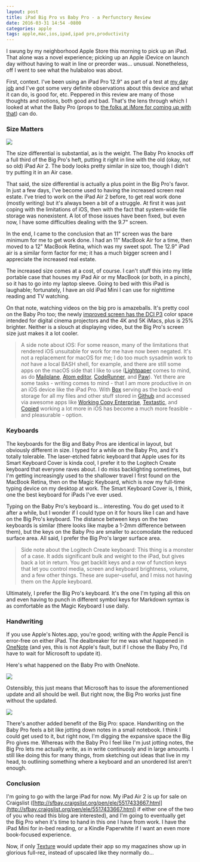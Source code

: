 ```yaml
---
layout: post
title: iPad Big Pro vs Baby Pro - a Perfunctory Review
date: 2016-03-31 14:54 -0800
categories: apple
tags: apple,mac,ios,ipad,ipad pro,productivity
---
```


I swung by my neighborhood Apple Store this morning to pick up an iPad. That alone was a novel experience; picking up an Apple iDevice on launch day without having to wait in line or preorder was... unusual. Nonetheless, off I went to see what the hulabaloo was about.

First, context. I've been using an iPad Pro 12.9" as part of a test at [my day job](https://box.com) and I've got some very definite observations about this device and what it can do, is good for, etc. Peppered in this review are many of those thoughts and notions, both good and bad. That's the lens through which I looked at what the Baby Pro (props to [the folks at iMore for coming up with that](http://imore.com)) can do. 

<!--more-->

### Size Matters

![](http://lowlyadmin.com/img/2016-03-31-babypro-vs-bigpro.png)

The size differential is substantial, as is the weight. The Baby Pro knocks off a full third of the Big Pro's heft, putting it right in line with the old (okay, not so old) iPad Air 2. The body looks pretty similar in size too, though I didn't try putting it in an Air case.

That said, the size differential is actually a plus point in the Big Pro's favor. In just a few days, I've become used to having the increased screen real estate. I've tried to work on the iPad Air 2 before, to get real work done (mostly writing) but it's always been a bit of a struggle. At first it was just coping with the limitations of iOS, then with the fact that system-wide file storage was nonexistent. A lot of those issues have been fixed, but even now, I have some difficulties dealing with the 9.7" screen. 

In the end, I came to the conclusion that an 11" screen was the bare minimum for me to get work done. I had an 11" MacBook Air for a time, then moved to a 12" MacBook Retina, which was my sweet spot. The 12.9" iPad air is a similar form factor for me; it has a much bigger screen and I appreciate the increased real estate. 

The increased size comes at a cost, of course. I can't stuff this into my little portable case that houses my iPad Air or my MacBook (or both, in a pinch), so it has to go into my laptop sleeve. Going to bed with this iPad is laughable; fortunately, I have an old iPad Mini I can use for nighttime reading and TV watching. 

On that note, watching videos on the big pro is amazeballs. It's pretty cool on the Baby Pro too; the newly [improved screen has the DCI P3](http://arstechnica.com/apple/2016/03/the-9-7-inch-ipad-pro-review-what-makes-something-pro-anyway/) color space intended for digital cinema projectors and the 4K and 5K iMacs, plus is 25% brighter. Neither is a slouch at displaying video, but the Big Pro's screen size just makes it a lot cooler. 

> A side note about iOS: For some reason, many of the limitations that rendered iOS unsuitable for work for me have now been negated. It's not a replacement for macOS for me; I do too much sysadmin work to _not_ have a local BASH shell, for example, and there are still some apps on the macOS side that I like to use ([Lightpaper](http://lightpaper.42squares.in/) comes to mind, as do [Mailplane](http://https://mailplaneapp.com/), [Atom editor](https://atom.io/), [CodeRunner](https://coderunnerapp.com/), and [Paw](https://luckymarmot.com/)). Yet there are some tasks - writing comes to mind - that I am more productive in on an iOS device like the iPad Pro. With [Box](http://box.com) serving as the back-end storage for all my files and other stuff stored in [Github](http://github.com) and accessed via awesome apps like [Working Copy Enterprise](https://appsto.re/us/aEqH5.i), [Textastic](https://appsto.re/us/1LLI-.i), and [Copied](https://appsto.re/us/1e2I8.i) working a lot more in iOS has become a much more feasible - and pleasurable - option. 

### Keyboards

The keyboards for the Big and Baby Pros are identical in layout, but obviously different in size. I typed for a while on the Baby Pro, and it's totally tolerable. The laser-etched fabric keyboard that Apple uses for its Smart Keyboard Cover is kinda cool, I prefer it to the Logitech Create keyboard that everyone raves about. I do miss backlighting sometimes, but I'm getting increasingly used to the shallower travel I first found on the MacBook Retina, then on the Magic Keyboard, which is now my full-time typing device on my desktop at work. The Smart Keyboard Cover is, I think, one the best keyboard for iPads I've ever used. 

Typing on the Baby Pro's keyboard is... interesting. You do get used to it after a while, but I wonder if I could type on it for hours like I can and have on the Big Pro's keyboard. The distance between keys on the two keyboards is similar (there looks like maybe a 1-2mm difference between them), but the keys on the Baby Pro are smaller to accomodate the reduced surface area. All said, I prefer the Big Pro's larger surface area.

> Side note about the Logitech Create keyboard: This thing is a monster of a case. It adds significant bulk and weight to the iPad, but gives back a lot in return. You get backlit keys and a row of function keys that let you control media, screen and keyboard brightness, volume, and a few other things. These are super-useful, and I miss not having them on the Apple keyboard. 

Ultimately, I prefer the Big Pro's keyboard. It's the one I'm typing all this on and even having to punch in different symbol keys for Markdown syntax is as comfortable as the Magic Keyboard I use daily.

### Handwriting

If you use Apple's Notes.app, you're good; writing with the Apple Pencil is error-free on either iPad. The dealbreaker for me was what happened in [OneNote](http://onenote.com) (and yes, this is not Apple's fault, but if I chose the Baby Pro, I'd have to wait for Microsoft to update it). 

Here's what happened on the Baby Pro with OneNote.

![](http://lowlyadmin.com/img/2016-03-31-writing-babypro.png)

Ostensibly, this just means that Microsoft has to issue the aforementioned update and all should be well. But right now, the Big Pro works just fine without the updated.

![](http://lowlyadmin.com/img/2016-03-31-writing-bigpro.png)

There's another added benefit of the Big Pro: space. Handwriting on the Baby Pro feels a bit like jotting down notes in a small notebook. I think I could get used to it, but right now, I'm digging the expansive space the Big Pro gives me. Whereas with the Baby Pro I feel like I'm just jotting notes, the Big Pro lets me actually _write_, as in write continuosly and in large amounts. I still like doing this for many things, from sketching out ideas that live in my head, to outlining something where a keyboard and an unordered list aren't enough.

### Conclusion

I'm going to go with the large iPad for now. My iPad Air 2 is up for sale on Craigslist ([http://sfbay.craigslist.org/pen/ele/5517433667.html](http://sfbay.craigslist.org/pen/ele/5517433667.html) if either one of the two of you who read this blog are interested), and I'm going to eventually get the Big Pro when it's time to hand in this one I have from work. I have the iPad Mini for in-bed reading, or a Kindle Paperwhite if I want an even more book-focused experience.

Now, if only [Texture](http://nextissue.com) would update their app so my magazines show up in glorious full-rez, instead of upscaled like they normally do...